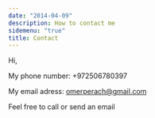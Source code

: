 ```yaml
---
date: "2014-04-09"
description: How to contact me
sidemenu: "true"
title: Contact
---
```


Hi,

My phone number: +972506780397

My email adress: omerperach@gmail.com 

Feel free to call or send an email